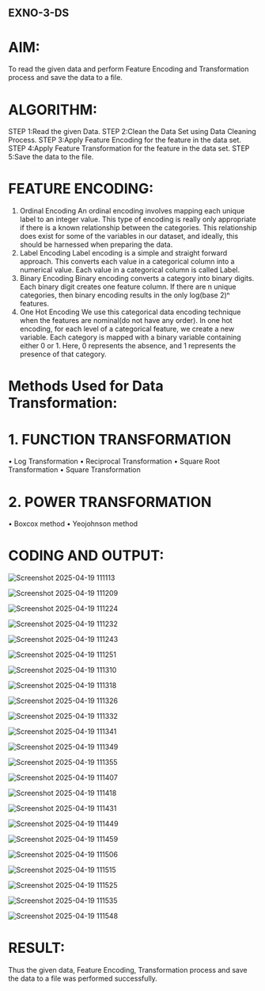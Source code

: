 ## EXNO-3-DS

# AIM:
To read the given data and perform Feature Encoding and Transformation process and save the data to a file.

# ALGORITHM:
STEP 1:Read the given Data.
STEP 2:Clean the Data Set using Data Cleaning Process.
STEP 3:Apply Feature Encoding for the feature in the data set.
STEP 4:Apply Feature Transformation for the feature in the data set.
STEP 5:Save the data to the file.

# FEATURE ENCODING:
1. Ordinal Encoding
An ordinal encoding involves mapping each unique label to an integer value. This type of encoding is really only appropriate if there is a known relationship between the categories. This relationship does exist for some of the variables in our dataset, and ideally, this should be harnessed when preparing the data.
2. Label Encoding
Label encoding is a simple and straight forward approach. This converts each value in a categorical column into a numerical value. Each value in a categorical column is called Label.
3. Binary Encoding
Binary encoding converts a category into binary digits. Each binary digit creates one feature column. If there are n unique categories, then binary encoding results in the only log(base 2)ⁿ features.
4. One Hot Encoding
We use this categorical data encoding technique when the features are nominal(do not have any order). In one hot encoding, for each level of a categorical feature, we create a new variable. Each category is mapped with a binary variable containing either 0 or 1. Here, 0 represents the absence, and 1 represents the presence of that category.

# Methods Used for Data Transformation:
  # 1. FUNCTION TRANSFORMATION
• Log Transformation
• Reciprocal Transformation
• Square Root Transformation
• Square Transformation
  # 2. POWER TRANSFORMATION
• Boxcox method
• Yeojohnson method

# CODING AND OUTPUT:
![Screenshot 2025-04-19 111113](https://github.com/user-attachments/assets/13809d6d-f673-4091-bfda-4b07775dfaaf)

![Screenshot 2025-04-19 111209](https://github.com/user-attachments/assets/ce735fae-f596-4014-b959-9ab5b00e6b09)

![Screenshot 2025-04-19 111224](https://github.com/user-attachments/assets/434da20a-55c6-42a8-a9cf-880af48aa4e9)

![Screenshot 2025-04-19 111232](https://github.com/user-attachments/assets/09c4466d-51a7-40d6-9548-3f7e77eabb51)

![Screenshot 2025-04-19 111243](https://github.com/user-attachments/assets/b8965591-a166-4163-ae38-7f25416faaa9)

![Screenshot 2025-04-19 111251](https://github.com/user-attachments/assets/2d50bab7-7e65-49a2-ae29-ee82c1be4e5c)

![Screenshot 2025-04-19 111310](https://github.com/user-attachments/assets/a1e46963-6bb7-46c7-9efd-65dea5864fa9)

![Screenshot 2025-04-19 111318](https://github.com/user-attachments/assets/30ecbfa4-462c-4559-b547-90e01c264752)

![Screenshot 2025-04-19 111326](https://github.com/user-attachments/assets/0e7c3d98-1c02-4277-9049-fef3610b17e5)

![Screenshot 2025-04-19 111332](https://github.com/user-attachments/assets/339d63ad-1119-4216-9b6a-f1b2c1e22a01)

![Screenshot 2025-04-19 111341](https://github.com/user-attachments/assets/6b96d9c6-5f10-4d2f-a21b-f1fed53cde01)

![Screenshot 2025-04-19 111349](https://github.com/user-attachments/assets/3d2c331a-1563-4c3f-94a9-b5934169c972)

![Screenshot 2025-04-19 111355](https://github.com/user-attachments/assets/8bc9e561-0149-4265-9318-88855e83786b)

![Screenshot 2025-04-19 111407](https://github.com/user-attachments/assets/fb98d0b7-5a86-413d-87bd-8f878cecc5df)

![Screenshot 2025-04-19 111418](https://github.com/user-attachments/assets/f1d058bb-c654-4452-b93b-57e24753b085)

![Screenshot 2025-04-19 111431](https://github.com/user-attachments/assets/c3278010-6332-45a6-99a6-e1d9c14ca913)

![Screenshot 2025-04-19 111449](https://github.com/user-attachments/assets/ac2856eb-02c3-48fc-9246-9455cfee9736)

![Screenshot 2025-04-19 111459](https://github.com/user-attachments/assets/17cb048d-0be9-42b9-ac22-55a06c3de541)

![Screenshot 2025-04-19 111506](https://github.com/user-attachments/assets/6bfd1378-b046-408d-8f43-3ce694ad6d33)

![Screenshot 2025-04-19 111515](https://github.com/user-attachments/assets/94940e8f-4ad8-438b-8b0e-9b54f62a0297)

![Screenshot 2025-04-19 111525](https://github.com/user-attachments/assets/c3358cf2-9ac8-4572-a5a5-cbda5187994d)

![Screenshot 2025-04-19 111535](https://github.com/user-attachments/assets/060493c2-2c34-4e6a-b905-855b2bc9c55a)

![Screenshot 2025-04-19 111548](https://github.com/user-attachments/assets/a33e5409-93a6-4acc-8abe-d353b6018710)

# RESULT:
Thus the given data, Feature Encoding, Transformation process and save the data to a file was performed successfully.

       
